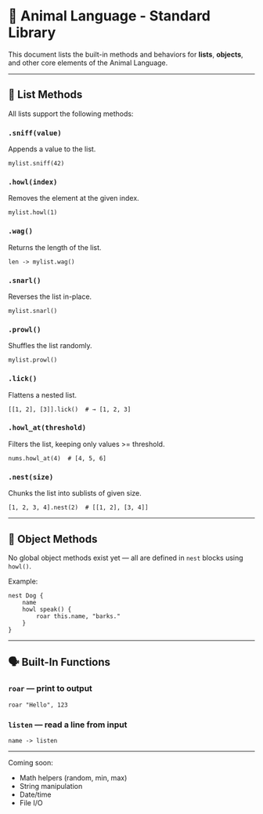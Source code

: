 # 🧰 Animal Language - Standard Library

This document lists the built-in methods and behaviors for **lists**, **objects**, and other core elements of the Animal Language.

---

## 📃 List Methods
All lists support the following methods:

### `.sniff(value)`
Appends a value to the list.
```anml
mylist.sniff(42)
```

### `.howl(index)`
Removes the element at the given index.
```anml
mylist.howl(1)
```

### `.wag()`
Returns the length of the list.
```anml
len -> mylist.wag()
```

### `.snarl()`
Reverses the list in-place.
```anml
mylist.snarl()
```

### `.prowl()`
Shuffles the list randomly.
```anml
mylist.prowl()
```

### `.lick()`
Flattens a nested list.
```anml
[[1, 2], [3]].lick()  # → [1, 2, 3]
```

### `.howl_at(threshold)`
Filters the list, keeping only values >= threshold.
```anml
nums.howl_at(4)  # [4, 5, 6]
```

### `.nest(size)`
Chunks the list into sublists of given size.
```anml
[1, 2, 3, 4].nest(2)  # [[1, 2], [3, 4]]
```

---

## 🐚 Object Methods
No global object methods exist yet — all are defined in `nest` blocks using `howl()`.

Example:
```anml
nest Dog {
    name
    howl speak() {
        roar this.name, "barks."
    }
}
```

---

## 🗣 Built-In Functions
### `roar` — print to output
```anml
roar "Hello", 123
```

### `listen` — read a line from input
```anml
name -> listen
```

---

Coming soon:
- Math helpers (random, min, max)
- String manipulation
- Date/time
- File I/O